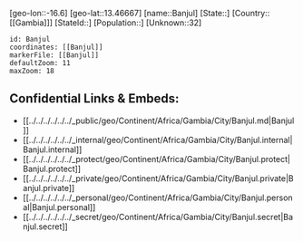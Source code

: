 ﻿---
location: [13.46667,-16.6]
mapzoom: [7,12] 
mapmarker: city 
type: City
tags:
- geo/City


SpocWebEntityId: 35931
isDeleted: false
confidential: public

---
[geo-lon::-16.6]
[geo-lat::13.46667]
[name::Banjul]
[State::]
[Country::[[Gambia]]]
[StateId::]
[Population::]
[Unknown::32]


```leaflet
id: Banjul
coordinates: [[Banjul]]
markerFile: [[Banjul]]
defaultZoom: 11 
maxZoom: 18
```


## Confidential Links & Embeds: 
- [[../../../../../../_public/geo/Continent/Africa/Gambia/City/Banjul.md|Banjul]] 
- [[../../../../../../_internal/geo/Continent/Africa/Gambia/City/Banjul.internal|Banjul.internal]] 
- [[../../../../../../_protect/geo/Continent/Africa/Gambia/City/Banjul.protect|Banjul.protect]] 
- [[../../../../../../_private/geo/Continent/Africa/Gambia/City/Banjul.private|Banjul.private]] 
- [[../../../../../../_personal/geo/Continent/Africa/Gambia/City/Banjul.personal|Banjul.personal]] 
- [[../../../../../../_secret/geo/Continent/Africa/Gambia/City/Banjul.secret|Banjul.secret]] 
